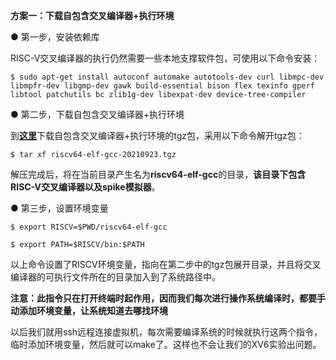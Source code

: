 **方案一：下载自包含交叉编译器+执行环境**

● 第一步，安装依赖库

RISC-V交叉编译器的执行仍然需要一些本地支撑软件包，可使用以下命令安装：

```
$ sudo apt-get install autoconf automake autotools-dev curl libmpc-dev libmpfr-dev libgmp-dev gawk build-essential bison flex texinfo gperf libtool patchutils bc zlib1g-dev libexpat-dev device-tree-compiler
```

● 第二步，下载自包含交叉编译器+执行环境

到[**这里**](https://gitee.com/hustos/pke-doc/blob/master/resources/riscv64-elf-gcc-20210923.tgz)下载自包含交叉编译器+执行环境的tgz包，采用以下命令解开tgz包：

`$ tar xf riscv64-elf-gcc-20210923.tgz`

解压完成后，将在当前目录产生名为**riscv64-elf-gcc**的目录，**该目录下包含RISC-V交叉编译器以及spike模拟器**。

● 第三步，设置环境变量
```
$ export RISCV=$PWD/riscv64-elf-gcc
```
```
$ export PATH=$RISCV/bin:$PATH
```

以上命令设置了RISCV环境变量，指向在第二步中的tgz包展开目录，并且将交叉编译器的可执行文件所在的目录加入到了系统路径中。

**注意：此指令只在打开终端时起作用，因而我们每次进行操作系统编译时，都要手动添加环境变量，让系统知道去哪找环境**

以后我们就用ssh远程连接虚拟机，每次需要编译系统的时候就执行这两个指令，临时添加环境变量，然后就可以make了。这样也不会让我们的XV6实验出问题。